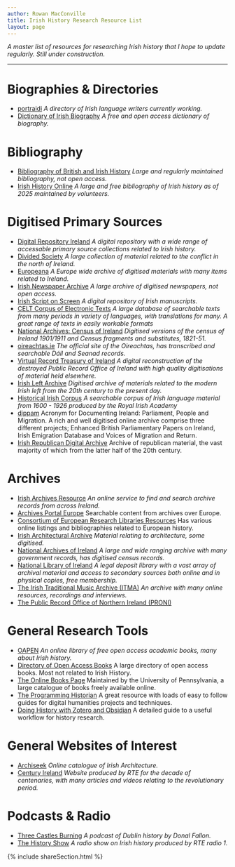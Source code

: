 ```yaml
---
author: Rowan MacConville
title: Irish History Research Resource List
layout: page
---
```


*A master list of resources for researching Irish history that I hope to update regularly. Still under construction.*

---
# Biographies & Directories
- [portraidi](http://www.portraidi.ie) *A directory of Irish language writers currently working.*
- [Dictionary of Irish Biography](https://www.dib.ie/) *A free and open access dictionary of biography.*

# Bibliography
- [Bibliography of British and Irish History](https://www.history.ac.uk/publications/bibliography-british-and-irish-history) *Large and regularly maintained bibliography, not open access.*
- [Irish History Online](https://www.iho.ie) *A large and free bibliography of Irish history as of 2025 maintained by volunteers.*

# Digitised Primary Sources
- [Digital Repository Ireland](https://dri.ie/) *A digital repository with a wide range of accessable primary source collections related to Irish history.*
- [Divided Society](https://www.dividedsociety.org/) *A large collection of material related to the conflict in the north of Ireland.*
- [Europeana](https://www.europeana.eu/en) *A Europe wide archive of digitised materials with many items related to Ireland.*
- [Irish Newspaper Archive](https://www.irishnewsarchive.com) *A large archive of digitised newspapers, not open access.*
- [Irish Script on Screen](https://www.isos.dias.ie/) *A digital repository of Irish manuscripts.*
- [CELT Corpus of Electronic Texts](https://celt.ucc.ie/) *A large database of searchable texts from many periods in variety of languages, with translations for many. A great range of texts in easily workable formats*
- [National Archives: Census of Ireland](http://www.census.nationalarchives.ie/) *Digitised versions of the census of Ireland 1901/1911 and Census fragments and substitutes, 1821-51.*
- [oireachtas.ie](https://www.oireachtas.ie/) *The official site of the Oireachtas, has transcribed and searchable Dáil and Seanad records.*
- [Virtual Record Treasury of Ireland](https://virtualtreasury.ie/) *A digital reconstruction of the destroyed Public Record Office of Ireland with high quality digitisations of material held elsewhere.*
- [Irish Left Archive](https://www.leftarchive.ie/) *Digitised archive of materials related to the modern Irish left from the 20th century to the present day.*
- [Historical Irish Corpus](http://corpas.ria.ie/) *A searchable corpus of Irish language material from 1600 - 1926 produced by the Royal Irish Academy*
- [dippam](https://www.dippam.ac.uk/) Acronym for Documenting Ireland: Parliament, People and Migration. A rich and well digitised online archive comprise three different projects; Enhanced British Parliamentary Papers on Ireland, Irish Emigration Database and Voices of Migration and Return.
- [Irish Republican Digital Archive](https://republicanarchive.com/) Archive of republican material, the vast majority of which from the latter half of the 20th century.

# Archives
- [Irish Archives Resource](https://iar.ie/) *An online service to find and search archive records from across Ireland.*
- [Archives Portal Europe](https://www.archivesportaleurope.net/) Searchable content from archives over Europe.
- [Consortium of European Research Libraries Resources](https://www.cerl.org/resources/main) Has various online listings and bibliographies related to European history.
- [Irish Architectural Archive](https://irisharchitecturalarchive.ie) *Material relating to architecture, some digitised.*
- [National Archives of Ireland](https://nationalarchives.ie/) *A large and wide ranging archive with many government records, has digitised census records.*
- [National Library of Ireland](https://www.nli.ie/) *A legal deposit library with a vast array of archival material and access to secondary sources both online and in physical copies, free membership.*
- [The Irish Traditional Music Archive (ITMA)](https://www.itma.ie/) *An archive with many online resources, recordings and interviews.*
- [The Public Record Office of Northern Ireland (PRONI)](https://www.nidirect.gov.uk/campaigns/public-record-office-northern-ireland-proni)

# General Research Tools
- [OAPEN](https://www.oapen.org/) *An online library of free open access academic books, many about Irish history.*
- [Directory of Open Access Books](https://www.doabooks.org/) A large directory of open access books. Most not related to Irish History.
- [The Online Books Page](https://onlinebooks.library.upenn.edu/) Maintained by the University of Pennsylvania, a large catalogue of books freely available online.
- [The Programming Historian](https://programminghistorian.org/) A great resource with loads of easy to follow guides for digital humanities projects and techniques.
- [Doing History with Zotero and Obsidian](https://publish.obsidian.md/history-notes/01+Notetaking+for+Historians) A detailed guide to a useful workflow for history research.

# General Websites of Interest
- [Archiseek](https://www.archiseek.com/) *Online catalogue of Irish Architecture.*
- [Century Ireland](https://www.rte.ie/centuryireland/) *Website produced by RTE for the decade of centenaries, with many articles and videos relating to the revolutionary period.*

# Podcasts & Radio
- [Three Castles Burning](https://threecastlesburning.libsyn.com/) *A podcast of Dublin history by Donal Fallon.*
- [The History Show](https://www.rte.ie/radio/radio1/the-history-show/) *A radio show on Irish history produced by RTE radio 1.*

{% include shareSection.html %}